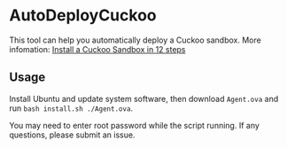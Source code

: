 # AutoDeployCuckoo
This tool can help you automatically deploy a Cuckoo sandbox. More infomation: [Install a Cuckoo Sandbox in 12 steps](https://0x0c.cc/2020/03/19/Install-a-Cuckoo-Sandbox-in-12-steps/)

## Usage
Install Ubuntu and update system software, then download `Agent.ova` and run `bash install.sh ./Agent.ova`.

You may need to enter root password while the script running. If any questions, please submit an issue.
